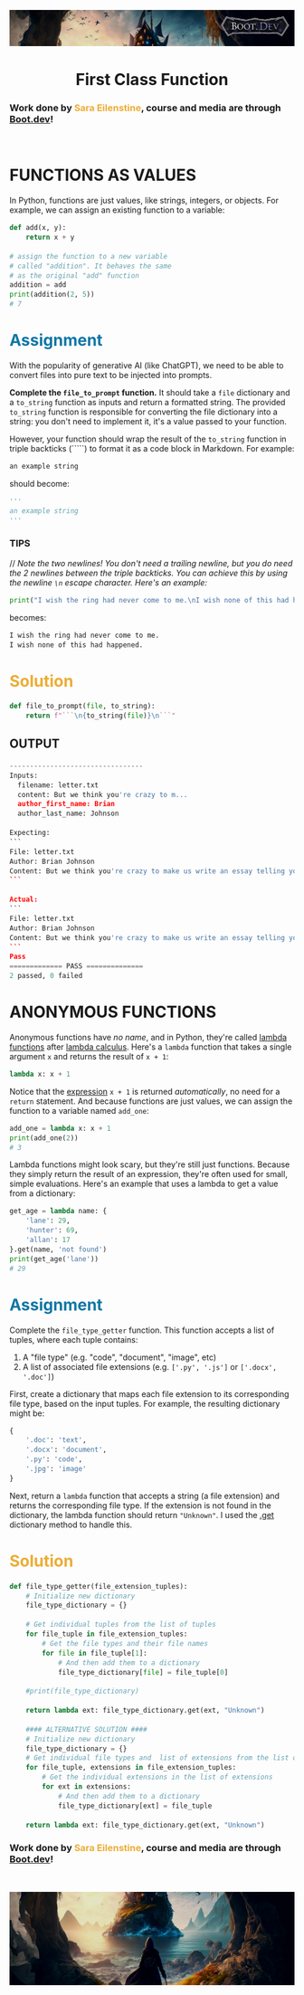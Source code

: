 ![alt text](img/image-3.png)

# <div align="center">First Class Function</div>

### Work done by <span style="color:#ECAD35">Sara Eilenstine</span>, course and media are through <a href="https://www.boot.dev/">Boot.dev</a>!

<br>

# FUNCTIONS AS VALUES

In Python, functions are just values, like strings, integers, or objects. For example, we can assign an existing function to a variable:

```python
def add(x, y):
    return x + y

# assign the function to a new variable
# called "addition". It behaves the same
# as the original "add" function
addition = add
print(addition(2, 5))
# 7
```

# <span style="color:#0F77A5"><strong>Assignment</strong></span>

With the popularity of generative AI (like ChatGPT), we need to be able to convert files into pure text to be injected into prompts.

**Complete the `file_to_prompt` function.** It should take a `file` dictionary and a `to_string` function as inputs and return a formatted string. The provided `to_string` function is responsible for converting the file dictionary into a string: you don't need to implement it, it's a value passed to your function.

However, your function should wrap the result of the `to_string` function in triple backticks (`````) to format it as a code block in Markdown. For example:

```python
an example string
```

should become:

```python
'''
an example string
'''
```

### TIPS

// _Note the two newlines! You don't need a trailing newline, but you do need the 2 newlines between the triple backticks. You can achieve this by using the newline `\n` escape character. Here's an example:_

```python
print("I wish the ring had never come to me.\nI wish none of this had happened.")
```

becomes:

```python
I wish the ring had never come to me.
I wish none of this had happened.
```

# <span style="color:#ECAD35">Solution</span>

````python
def file_to_prompt(file, to_string):
    return f"```\n{to_string(file)}\n```"
````

## OUTPUT

````python
---------------------------------
Inputs:
  filename: letter.txt
  content: But we think you're crazy to m...
  author_first_name: Brian
  author_last_name: Johnson

Expecting:
```
File: letter.txt
Author: Brian Johnson
Content: But we think you're crazy to make us write an essay telling you who we think we are.
```

Actual:
```
File: letter.txt
Author: Brian Johnson
Content: But we think you're crazy to make us write an essay telling you who we think we are.
```
Pass
============= PASS ==============
2 passed, 0 failed
````

# ANONYMOUS FUNCTIONS

Anonymous functions have _no name_, and in Python, they're called <a href="https://docs.python.org/3/reference/expressions.html#lambda">lambda functions</a> after <a href="https://en.wikipedia.org/wiki/Lambda_calculus">lambda calculus</a>. Here's a `lambda` function that takes a single argument `x` and returns the result of `x + 1`:

```python
lambda x: x + 1
```

Notice that the <a href="https://docs.python.org/3/reference/expressions.html#expressions">expression</a> `x + 1` is returned _automatically_, no need for a `return` statement. And because functions are just values, we can assign the function to a variable named `add_one`:

```python
add_one = lambda x: x + 1
print(add_one(2))
# 3
```

Lambda functions might look scary, but they're still just functions. Because they simply return the result of an expression, they're often used for small, simple evaluations. Here's an example that uses a lambda to get a value from a dictionary:

```python
get_age = lambda name: {
    'lane': 29,
    'hunter': 69,
    'allan': 17
}.get(name, 'not found')
print(get_age('lane'))
# 29
```

# <span style="color:#0F77A5"><strong>Assignment</strong></span>

Complete the `file_type_getter` function. This function accepts a list of tuples, where each tuple contains:

1. A "file type" (e.g. "code", "document", "image", etc)
2. A list of associated file extensions (e.g. `['.py', '.js']` or `['.docx', '.doc']`)

First, create a dictionary that maps each file extension to its corresponding file type, based on the input tuples. For example, the resulting dictionary might be:

```python
{
    '.doc': 'text',
    '.docx': 'document',
    '.py': 'code',
    '.jpg': 'image'
}
```

Next, return a `lambda` function that accepts a string (a file extension) and returns the corresponding file type. If the extension is not found in the dictionary, the lambda function should return `"Unknown"`. I used the <a href="https://docs.python.org/3/library/stdtypes.html#dict.get">.get</a> dictionary method to handle this.

# <span style="color:#ECAD35">Solution</span>

```python
def file_type_getter(file_extension_tuples):
    # Initialize new dictionary
    file_type_dictionary = {}

    # Get individual tuples from the list of tuples
    for file_tuple in file_extension_tuples:
        # Get the file types and their file names
        for file in file_tuple[1]:
            # And then add them to a dictionary
            file_type_dictionary[file] = file_tuple[0]

    #print(file_type_dictionary)

    return lambda ext: file_type_dictionary.get(ext, "Unknown")

    #### ALTERNATIVE SOLUTION ####
    # Initialize new dictionary
    file_type_dictionary = {}
    # Get individual file types and  list of extensions from the list of tuples
    for file_tuple, extensions in file_extension_tuples:
        # Get the individual extensions in the list of extensions
        for ext in extensions:
            # And then add them to a dictionary
            file_type_dictionary[ext] = file_tuple

    return lambda ext: file_type_dictionary.get(ext, "Unknown")
```

### Work done by <span style="color:#ECAD35">Sara Eilenstine</span>, course and media are through <a href="https://www.boot.dev/">Boot.dev</a>!

<br>

![alt text](img/image-4.png)
